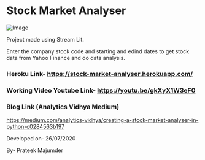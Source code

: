# Stock Market Analyser
![Image](https://github.com/prateekmaj21/Stock-Market-Analyzer/blob/master/STOCK.png)

Project made using Stream Lit.


Enter the company stock code and starting and edind dates to get stock data from Yahoo Finance and do data analysis.

### Heroku Link- https://stock-market-analyser.herokuapp.com/

### Working Video Youtube Link- https://youtu.be/gkXyX1W3eF0

### Blog Link (Analytics Vidhya Medium)

https://medium.com/analytics-vidhya/creating-a-stock-market-analyser-in-python-c0284563b197

Developed on- 26/07/2020

By- Prateek Majumder
